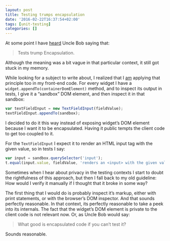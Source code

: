 ```yaml
---
layout: post
title: Testing trumps encapsulation
date: '2016-02-22T16:37:54+02:00'
tags: [unit-testing]
categories: []
---
```

At some point I have
[heard](https://8thlight.com/blog/uncle-bob/2015/06/30/the-little-singleton.html)
Uncle Bob saying that:

> Tests trump Encapsulation.

Although the meaning was a bit vague in that particular context, it
still got stuck in my memory.

While looking for a subject to write about, I realized that I
[am](https://github.com/gurdiga/xo/tree/master/app/widgets)
applying that principle too in my front-end code. For every widget I
have a `widget.appendTo(containerDomElement)` method, and to inspect its
output in tests, I give it a “sandbox” DOM element, and then inspect it
in that sandbox:

```js
var textFieldInput = new TextFieldInput(fieldValue);
textFieldInput.appendTo(sandbox);
```

I decided to do it this way instead of exposing widget’s DOM element
because I want it to be encapsulated. Having it public tempts the client
code to get too coupled to it.

For the `TextFieldInput` I expect it to render an HTML input tag with
the given value, so in tests I say:

```js
var input = sandbox.querySelector('input');
t.equal(input.value, fieldValue, 'renders an <input> with the given value');
```

Sometimes when I hear about privacy in the testing contexts I start to
doubt the rightfulness of this approach, but then I fall back to my old
guideline: How would I verify it manually if I thought that it broke in
some way?

The first thing that I would do is probably inspect it’s markup, either
with print statements, or with the browser’s DOM inspector. And that
sounds perfectly reasonable. In that context, its perfectly reasonable
to take a peek into its internals. The fact that the widget’s DOM
element is private to the client code is not relevant now. Or, as Uncle
Bob would say:

> What good is encapsulated code if you can’t test it?

Sounds reasonable.
